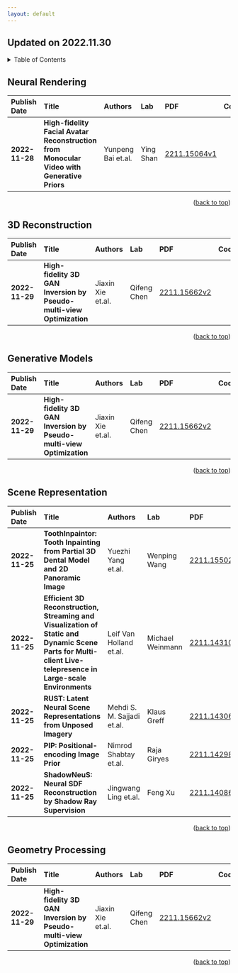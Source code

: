 ```yaml
---
layout: default
---
```


## Updated on 2022.11.30

<details>
  <summary>Table of Contents</summary>
  <ol>
    <li><a href=#Neural-Rendering>Neural Rendering</a></li>
    <li><a href=#3D-Reconstruction>3D Reconstruction</a></li>
    <li><a href=#Generative-Models>Generative Models</a></li>
    <li><a href=#Scene-Representation>Scene Representation</a></li>
    <li><a href=#Geometry-Processing>Geometry Processing</a></li>
  </ol>
</details>

## Neural Rendering

| Publish Date | Title | Authors | Lab | PDF | Code |
|:---------|:-----------------------|:---------|:---------|:------|:------|
|**2022-11-28**|**High-fidelity Facial Avatar Reconstruction from Monocular Video with Generative Priors**|Yunpeng Bai et.al.|Ying Shan|[2211.15064v1](http://arxiv.org/abs/2211.15064v1)|    |

<p align=right>(<a href=#Updated-on-20221130>back to top</a>)</p>

## 3D Reconstruction

| Publish Date | Title | Authors | Lab | PDF | Code |
|:---------|:-----------------------|:---------|:---------|:------|:------|
|**2022-11-29**|**High-fidelity 3D GAN Inversion by Pseudo-multi-view Optimization**|Jiaxin Xie et.al.|Qifeng Chen|[2211.15662v2](http://arxiv.org/abs/2211.15662v2)|    |

<p align=right>(<a href=#Updated-on-20221130>back to top</a>)</p>

## Generative Models

| Publish Date | Title | Authors | Lab | PDF | Code |
|:---------|:-----------------------|:---------|:---------|:------|:------|
|**2022-11-29**|**High-fidelity 3D GAN Inversion by Pseudo-multi-view Optimization**|Jiaxin Xie et.al.|Qifeng Chen|[2211.15662v2](http://arxiv.org/abs/2211.15662v2)|    |

<p align=right>(<a href=#Updated-on-20221130>back to top</a>)</p>

## Scene Representation

| Publish Date | Title | Authors | Lab | PDF | Code |
|:---------|:-----------------------|:---------|:---------|:------|:------|
|**2022-11-25**|**ToothInpaintor: Tooth Inpainting from Partial 3D Dental Model and 2D Panoramic Image**|Yuezhi Yang et.al.|Wenping Wang|[2211.15502v1](http://arxiv.org/abs/2211.15502v1)|    |
|**2022-11-25**|**Efficient 3D Reconstruction, Streaming and Visualization of Static and Dynamic Scene Parts for Multi-client Live-telepresence in Large-scale Environments**|Leif Van Holland et.al.|Michael Weinmann|[2211.14310v1](http://arxiv.org/abs/2211.14310v1)|    |
|**2022-11-25**|**RUST: Latent Neural Scene Representations from Unposed Imagery**|Mehdi S. M. Sajjadi et.al.|Klaus Greff|[2211.14306v1](http://arxiv.org/abs/2211.14306v1)|    |
|**2022-11-25**|**PIP: Positional-encoding Image Prior**|Nimrod Shabtay et.al.|Raja Giryes|[2211.14298v1](http://arxiv.org/abs/2211.14298v1)|**[code](https://github.com/nimrodshabtay/positional-encoding-image-prior)**|
|**2022-11-25**|**ShadowNeuS: Neural SDF Reconstruction by Shadow Ray Supervision**|Jingwang Ling et.al.|Feng Xu|[2211.14086v1](http://arxiv.org/abs/2211.14086v1)|    |

<p align=right>(<a href=#Updated-on-20221130>back to top</a>)</p>

## Geometry Processing

| Publish Date | Title | Authors | Lab | PDF | Code |
|:---------|:-----------------------|:---------|:---------|:------|:------|
|**2022-11-29**|**High-fidelity 3D GAN Inversion by Pseudo-multi-view Optimization**|Jiaxin Xie et.al.|Qifeng Chen|[2211.15662v2](http://arxiv.org/abs/2211.15662v2)|    |

<p align=right>(<a href=#Updated-on-20221130>back to top</a>)</p>

